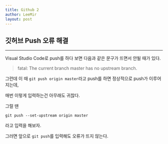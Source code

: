 ```yaml
---
title: Github 2
author: LeeMir
layout: post
---
```


## 깃허브 Push 오류 해결

- - -

Visual Studio Code로 push를 하다 보면 다음과 같은 문구가 뜨면서 안될 때가 있다. 

> fatal: The current branch master has no upstream branch.



그런데 이 때 `git push origin master`라고 push를 하면 정상적으로 push가 이루어지는데,

매번 이렇게 입력하는건 아무래도 귀찮다.

그럴 땐

`git push --set-upstream origin master`

라고 입력을 해보자.

그러면 앞으로 `git push`를 입력해도 오류가 뜨지 않는다.